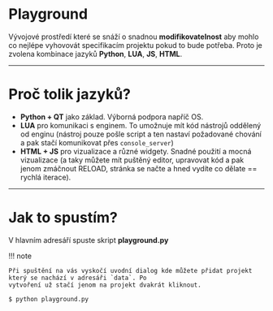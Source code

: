 # Playground

Vývojové prostředí které se snáží o snadnou **modifikovatelnost** aby mohlo co nejlépe vyhovovát specifikacím projektu
pokud to bude potřeba. Proto je zvolena kombinace jazyků **Python**, **LUA**, **JS**, **HTML**.

---

# Proč tolik jazyků?

* **Python + QT** jako základ. Výborná podpora napříč OS.
* **LUA** pro komunikaci s enginem. To umožnuje mít kód nástrojů oddělený od enginu (nástroj pouze pošle script a ten
  nastaví požadované chování a pak stačí komunikovat přes `console_server`)
* **HTML + JS** pro vizualizace a různé widgety. Snadné použití a mocná vizualizace (a taky můžete mít puštěný
editor, upravovat kód a pak jenom zmáčnout RELOAD, stránka se načte a hned vydíte co dělate == rychlá iterace).

---

# Jak to spustím?

V hlavním adresáří spuste skript **playground.py**

!!! note

    Při spuštění na vás vyskočí uvodní dialog kde můžete přidat projekt který se nachází v adresáři `data`. Po
    vytvoření už stačí jenom na projekt dvakrát kliknout.

```bash
$ python playground.py
```

